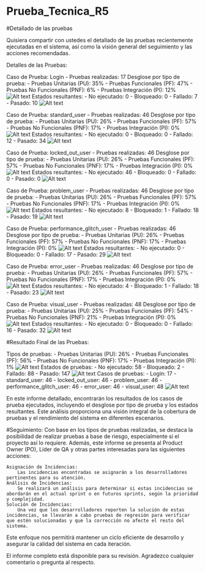 # Prueba_Tecnica_R5

#Detallado de las pruebas

Quisiera compartir con ustedes el detallado de las pruebas recientemente ejecutadas en el sistema, así como la visión general del seguimiento y las acciones recomendadas.

Detalles de las Pruebas:

Caso de Prueba: Login
    - Pruebas realizadas: 17
Desglose por tipo de prueba:
    - Pruebas Unitarias (PU): 35%
    - Pruebas Funcionales (PF): 47%
    - Pruebas No Funcionales (PNF): 6%
    - Pruebas Integración (PI): 12%
    ![Alt text](Grafico-de-prueba/image.png)
Estados resultantes:
    - No ejecutado: 0
    - Bloqueado: 0
    - Fallado: 7
    - Pasado: 10
    ![Alt text](Grafico-de-prueba/image-1.png)

Caso de Prueba: standard_user
    - Pruebas realizadas: 46
Desglose por tipo de prueba:
    - Pruebas Unitarias (PU): 26%
    - Pruebas Funcionales (PF): 57%
    - Pruebas No Funcionales (PNF): 17%
    - Pruebas Integración (PI): 0%
    ![Alt text](Grafico-de-prueba/image-2.png)
Estados resultantes:
    - No ejecutado: 0
    - Bloqueado: 0
    - Fallado: 12
    - Pasado: 34
    ![Alt text](Grafico-de-prueba/image-3.png)

Caso de Prueba: locked_out_user
    - Pruebas realizadas: 46
Desglose por tipo de prueba:
    - Pruebas Unitarias (PU): 26%
    - Pruebas Funcionales (PF): 57%
    - Pruebas No Funcionales (PNF): 17%
    - Pruebas Integración (PI): 0%
    ![Alt text](Grafico-de-prueba/image-4.png)
Estados resultantes:
    - No ejecutado: 46
    - Bloqueado: 0
    - Fallado: 0
    - Pasado: 0
    ![Alt text](Grafico-de-prueba/image-5.png)

Caso de Prueba: problem_user
    - Pruebas realizadas: 46
Desglose por tipo de prueba:
    - Pruebas Unitarias (PU): 26%
    - Pruebas Funcionales (PF): 57%
    - Pruebas No Funcionales (PNF): 17%
    - Pruebas Integración (PI): 0%
    ![Alt text](Grafico-de-prueba/image-6.png)
Estados resultantes:
    - No ejecutado: 8
    - Bloqueado: 1
    - Fallado: 18
    - Pasado: 19
    ![Alt text](Grafico-de-prueba/image-7.png)

Caso de Prueba: performance_glitch_user
    - Pruebas realizadas: 46
Desglose por tipo de prueba:
    - Pruebas Unitarias (PU): 26%
    - Pruebas Funcionales (PF): 57%
    - Pruebas No Funcionales (PNF): 17%
    - Pruebas Integración (PI): 0%
    ![Alt text](Grafico-de-prueba/image-8.png)
Estados resultantes:
    - No ejecutado: 0
    - Bloqueado: 0
    - Fallado: 17
    - Pasado: 29
    ![Alt text](Grafico-de-prueba/image-9.png)

Caso de Prueba: error_user
    - Pruebas realizadas: 46
Desglose por tipo de prueba:
    - Pruebas Unitarias (PU): 26%
    - Pruebas Funcionales (PF): 57%
    - Pruebas No Funcionales (PNF): 17%
    - Pruebas Integración (PI): 0%
    ![Alt text](Grafico-de-prueba/image-10.png)
Estados resultantes:
    - No ejecutado: 4
    - Bloqueado: 1
    - Fallado: 18
    - Pasado: 23
    ![Alt text](Grafico-de-prueba/image-11.png)

Caso de Prueba: visual_user
    - Pruebas realizadas: 48
Desglose por tipo de prueba:
    - Pruebas Unitarias (PU): 25%
    - Pruebas Funcionales (PF): 54%
    - Pruebas No Funcionales (PNF): 21%
    - Pruebas Integración (PI): 0%
    ![Alt text](Grafico-de-prueba/image-12.png)
Estados resultantes:
    - No ejecutado: 0
    - Bloqueado: 0
    - Fallado: 16
    - Pasado: 32
    ![Alt text](Grafico-de-prueba/image-13.png)

#Resultado Final de las Pruebas:

Tipos de pruebas:
    - Pruebas Unitarias (PU): 26%
    - Pruebas Funcionales (PF): 56%
    - Pruebas No Funcionales (PNF): 17%
    - Pruebas Integración (PI): 1%
    ![Alt text](Grafico-de-prueba/image-14.png)
Estados de pruebas:
    - No ejecutado: 58
    - Bloqueado: 2
    - Fallado: 88
    - Pasado: 147
    ![Alt text](Grafico-de-prueba/image-15.png)
Casos de pruebas:
    - Login: 17
    - standard_user: 46
    - locked_out_user: 46
    - problem_user: 46
    - performance_glitch_user: 46
    - error_user: 46
    - visual_user: 48
    ![Alt text](Grafico-de-prueba/image-16.png)

En este informe detallado, encontrarán los resultados de los casos de prueba ejecutados, incluyendo el desglose por tipo de prueba y los estados resultantes. Este análisis proporciona una visión integral de la cobertura de pruebas y el rendimiento del sistema en diferentes escenarios.

#Seguimiento:
    Con base en los tipos de pruebas realizadas, se destaca la posibilidad de realizar pruebas a base de riesgo, especialmente si el proyecto así lo requiere. Además, este informe se presenta al Product Owner (PO), Líder de QA y otras partes interesadas para las siguientes acciones:

    Asignación de Incidencias:
        Las incidencias encontradas se asignarán a los desarrolladores pertinentes para su atención.
    Análisis de Incidencias:
        Se realizará un análisis para determinar si estas incidencias se abordarán en el actual sprint o en futuros sprints, según la prioridad y complejidad.
    Solución de Incidencias:
        Una vez que los desarrolladores reporten la solución de estas incidencias, se llevarán a cabo pruebas de regresión para verificar que estén solucionadas y que la corrección no afecte el resto del sistema.

Este enfoque nos permitirá mantener un ciclo eficiente de desarrollo y asegurar la calidad del sistema en cada iteración.

El informe completo está disponible para su revisión. Agradezco cualquier comentario o pregunta al respecto.
